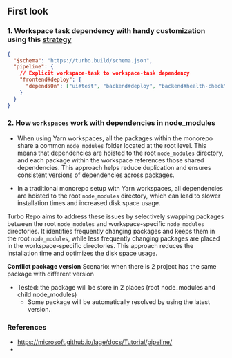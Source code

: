 

## First look


### 1. Workspace task dependency with handy customization using this [strategy](https://turbo.build/repo/docs/core-concepts/monorepos/task-dependencies#from-arbitrary-workspaces)

```json
{
  "$schema": "https://turbo.build/schema.json",
  "pipeline": {
    // Explicit workspace-task to workspace-task dependency
    "frontend#deploy": {
      "dependsOn": ["ui#test", "backend#deploy", "backend#health-check"]
    }
  }
}
```


### 2. How `workspaces` work with dependencies in node_modules
- When using Yarn workspaces, all the packages within the monorepo share a common `node_modules` folder located at the root level. This means that dependencies are hoisted to the root `node_modules` directory, and each package within the workspace references those shared dependencies. This approach helps reduce duplication and ensures consistent versions of dependencies across packages.

- In a traditional monorepo setup with Yarn workspaces, all dependencies are hoisted to the root `node_modules` directory, which can lead to slower installation times and increased disk space usage.

Turbo Repo aims to address these issues by selectively swapping packages between the root `node_modules` and workspace-specific `node_modules` directories. It identifies frequently changing packages and keeps them in the root `node_modules`, while less frequently changing packages are placed in the workspace-specific directories. This approach reduces the installation time and optimizes the disk space usage.

**Conflict package version**
Scenario: when there is 2 project has the same package with different version
- Tested: the package will be store in 2 places (root node_modules and child node_modules)
	- Some package will be automatically resolved  by using the latest version.



### References
- https://microsoft.github.io/lage/docs/Tutorial/pipeline/
- 